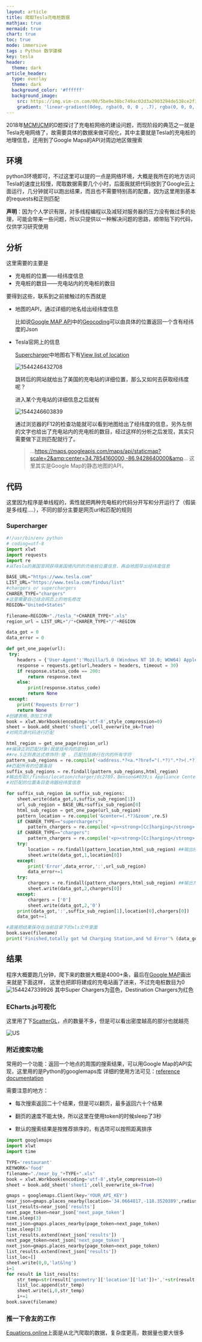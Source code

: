 ```yaml
---
layout: article
title: 爬取Tesla充电桩数据
mathjax: true
mermaid: true
chart: true
toc: true
mode: immersive
tags : Python 数学建模
key: tesla
header:
  theme: dark
article_header:
  type: overlay
  theme: dark
  background_color: '#ffffff'
  background_image:
    src: https://img.vim-cn.com/00/5be9e38bc749ac02d3a2903294de538ce2f3fd.png
    gradient: 'linear-gradient(0deg, rgba(0, 0, 0 , .7), rgba(0, 0, 0, .7))'
---
```

2018年[MCM\ICM](https://www.comap.com/undergraduate/contests/mcm/contests/2018/problems/)的D题探讨了充电桩网络的建设问题，而现阶段的典范之一就是Tesla充电网络了，故需要具体的数据来做可视化，其中主要就是Tesla的充电桩的地理信息，还用到了Google Maps的API对周边地区做搜索

<!--more-->

## 环境

python3环境即可，不过这里可以提的一点是网络环境，大概是我所在的地方访问Tesla的速度比较慢，爬取数据需要几个小时，后面我就把代码放到了Google云上面运行，几分钟就可以跑出结果，而且也不需要特别高的配置，因为这里用到基本的requests和正则匹配

**声明**：因为个人学识有限，对多线程编程以及减轻对服务器的压力没有做过多的处理，可能会带来一些问题，所以只提供以一种解决问题的思路，顺带贴下的代码，仅供学习研究使用

## 分析

这里需要的主要是

- 充电桩的位置——经纬度信息
- 充电桩的数目——充电站内的充电桩的数目

要得到这些，联系到之前接触过的东西就是

- 地图的API，通过详细的地名给出经纬度信息

  比如说[Google MAP API](https://developers.google.com/maps/documentation/)中的[Geocoding](https://developers.google.com/maps/documentation/geocoding/)可以由具体的位置返回一个含有经纬度的Json

- Tesla官网上的信息

  [Supercharger](https://www.tesla.com/supercharger)中地图右下有[View list of location](https://www.tesla.com/findus/list/superchargers/United%20States)

  ![1544246432708](https://img.vim-cn.com/96/ba7c025b8e1e5c2b112e7dd3d9bea677d380d0.png)

  跳转后的网站就给出了美国的充电站的详细位置，那么又如何去获取经纬度呢？

  进入某个充电站的详细信息之后就有

  ![1544246603839](https://img.vim-cn.com/29/3c1355a2f0d6e10c2315c2fa63fc11c20acbb0.png)

  通过浏览器的F12的检查功能就可以看到地图给出了经纬度的信息，另外左侧的文字也给出了充电站内的充电桩的数目，经过这样的分析之后发现，其实只需要做下正则匹配就行了。
  > ...https://maps.googleapis.com/maps/api/staticmap?scale=2&amp;center=34.7854160000,-86.9428640000&amp... 这里其实是Google Map的静态地图的API，



## 代码

这里因为程序是单线程的，索性就把两种充电桩的代码分开写和分开运行了（假装是多线程....），不同的部分主要是网页url和匹配的规则

### Supercharger

```python
#!/usr/bin/env python
# coding=utf-8
import xlwt
import requests
import re
#从Tesla的美国官网获得美国境内的的充电桩位置信息，再由地图导出经纬度信息

BASE_URL="https://www.tesla.com"
LIST_URL="https://www.tesla.com/findus/list"
#chargers or superchargers
CHARER_TYPE="chargers"
#这里需要自己结合网页上的地名修改
REGION="United+States"

filename=REGION+"./tesla_"+CHARER_TYPE+".xls"
region_url = LIST_URL+"/"+CHARER_TYPE+"/"+REGION

data_got = 0
data_error = 0

def get_one_page(url):
 try:
    headers = {'User-Agent':'Mozilla/5.0 (Windows NT 10.0; WOW64) AppleWebKit/537.36 (KHTML, like Gecko) ''Chrome/51.0.2704.63 Safari/537.36'}
    response = requests.get(url,headers = headers, timeout = 30)
    if response.status_code == 200:
        return response.text
    else:
        print(response.status_code)
        return None
 except:
    print('Requests Error')
    return None
#创建表格,添加工作表
book = xlwt.Workbook(encoding='utf-8',style_compression=0)
sheet = book.add_sheet('sheet1',cell_overwrite_ok=True)
#对网页源代码进行匹配

html_region = get_one_page(region_url)
##编译正则匹配对象(就是括号内的部分)
##re.S正则表达式修饰符:使 . 匹配包括换行在内的所有字符
pattern_sub_regions = re.compile('<address.*?<a.*?href="(.*?)".*?>(.*?)</a>.*?</address>',re.S)
##匹配所有的位置条目
suffix_sub_regions = re.findall(pattern_sub_regions,html_region)
#输出形如(/findus/location/charger/dc2789，Benson&#039;s Appliance Center)的tuple组成的list
#对匹配的位置条目查询器经纬度信息

for suffix_sub_region in suffix_sub_regions:
    sheet.write(data_got,0,suffix_sub_region[1])
    url_sub_region = BASE_URL+suffix_sub_region[0]
    html_sub_region = get_one_page(url_sub_region)
    pattern_location = re.compile('&center=(.*?)&zoom',re.S)
    if CHARER_TYPE=="superchargers":
        pattern_chargers = re.compile('<p><strong>[Cc]harging</strong>.*?>(.*?) [Ss]uperchargers.*?</p>',re.S)
    if CHARER_TYPE=="chargers":
        pattern_chargers = re.compile('<p><strong>[Cc]harging</strong>.*?>(.*?)Tesla.*?</p>',re.S)
    try:
        location = re.findall(pattern_location,html_sub_region) ##输出经纬度的list
        sheet.write(data_got,1,location[0])
    except:
        print('Error',data_error,':',url_sub_region)
        data_error+=1
    try:
        chargers = re.findall(pattern_chargers,html_sub_region) ##输出充电桩的个数
        sheet.write(data_got,2,chargers[0])
    except:
        chargers = ['0']
        sheet.write(data_got,2,'0')
    print(data_got,':',suffix_sub_region[1],location[0],chargers[0])
    data_got+=1

#直接把结果保存在当前目录下的xls文件里面
book.save(filename)
print('Finished,totally got %d Charging Station,and %d Error'% (data_got,data_error))

```

## 结果

程序大概要跑几分钟，爬下来的数据大概是4000+条，最后在[Google MAP](https://drive.google.com/open?id=15hRhkZiVIw3mHJHJEQ00SQHQJBDaHsWV&usp=sharing)画出来就是下面这样， 这里也把即将建成的充电站画了进来，不过充电桩数目为0![1544247339926](https://img.vim-cn.com/00/5be9e38bc749ac02d3a2903294de538ce2f3fd.png)
其中Super Chargers为蓝色，Destination Chargers为红色

### ECharts.js可视化

这里用了下[ScatterGL](https://www.echartsjs.com/examples/editor.html?c=scatterGL-gps&gl=1)，点的数量不多，但是可以看出密度越高的部分也就越亮

![US](https://img.vim-cn.com/dc/7c180c409d8786a3360fdf7ec17c11f515bf32.png)

### 附近搜索功能

常用的一个功能：返回一个地点的周围的搜索结果，可以用Google Map的API实现，这里用的是Python的googlemaps库
详细的使用方法可见：[reference documentation](https://googlemaps.github.io/google-maps-services-python/docs/)

需要注意的地方：
- 每次搜索返回二十个结果，但是可以翻页，最多返回六十个结果

- 翻页的速度不能太快，所以这里在使用token的时候sleep了3秒

- 默认的搜索结果是按推荐排序的，有选项可以按照距离排序

```python
import googlemaps
import xlwt
import time

TYPE='restaurant'
KEYWORK='food'
filename="./near_by_"+TYPE+".xls"
book = xlwt.Workbook(encoding='utf-8',style_compression=0)
sheet = book.add_sheet('sheet1',cell_overwrite_ok=True)

gmaps = googlemaps.Client(key='YOUR_API_KEY')
near_json=gmaps.places_nearby(location='34.0664817,-118.3520389',radius='50000',type=TYPE,keyword=KEYWORK)
list_results=near_json['results']
next_page_token=near_json['next_page_token']
time.sleep(3)
next_json=gmaps.places_nearby(page_token=next_page_token)
time.sleep(3)
list_results.extend(next_json['results'])
next_page_token=next_json['next_page_token']
nxet_json=gmaps.places_nearby(page_token=next_page_token)
list_results.extend(next_json['results'])
list_loc=[]
sheet.write(0,0,'lat&lng')
i=1
for result in list_results:
    str_temp=str(result['geometry']['location']['lat'])+','+str(result['geometry']['location']['lng'])
    list_loc.append(str_temp)
    sheet.write(i,0,str_temp)
    i+=1
book.save(filename)

```

### 推一下舍友的工作

[Equations.online](https://equationliu.github.io/2018-12-9-chargebar/)上面是从北汽爬取的数据，复杂度更高，数据量也要大很多
